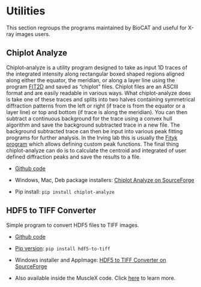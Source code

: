 # Utilities

This section regroups the programs maintained by BioCAT and useful for X-ray images users.

## Chiplot Analyze

Chiplot-analyze is a utility program designed to take as input 1D traces of the integrated intensity along rectangular boxed shaped regions aligned along either the equator, the meridian, or along a layer line using the program  [FIT2D](http://www.esrf.eu/computing/scientific/FIT2D/) and saved as “chiplot” files. Chiplot files are an ASCIII format and are easily readable in various ways. What chiplot-analyze does is take one of these traces and splits into two halves containing symmetrical diffraction patterns from the left or right (if trace is from the equator or a layer line) or top and bottom (if trace is along the meridian). You can then subtract a continuous background for the trace  using a convex hull algorithm and save the background subtracted trace in a new file.  The background subtracted trace can then be input into various peak fitting programs for further analysis. In the Irving lab this is usually the [Fityk program](http://fityk.nieto.pl/) which allows defining custom peak functions. The final thing chiplot-analyze can do is to calculate  the centroid and integrated of  user defined diffraction peaks and save the results to a file.

* [Github code](https://github.com/biocatiit/chiplot-analyze)

* Windows, Mac, Deb package installers: [Chiplot Analyze on SourceForge](https://sourceforge.net/projects/chiplot-analyze/)

* Pip install: `pip install chiplot-analyze`

## HDF5 to TIFF Converter

Simple program to convert HDF5 files to TIFF images.

* [Github code](https://github.com/biocatiit/musclex/blob/master/musclex/utils/hdf5_to_tiffs.py)

* [Pip version](https://pypi.org/project/hdf5-to-tiff/): `pip install hdf5-to-tiff`

* Windows installer and AppImage: [HDF5 to TIFF Converter on SourceForge](https://sourceforge.net/projects/hdf5-to-tiff-converter/)

* Also available inside the MuscleX code. Click [here](AppSuite/WorkingWithHdf5Images/Working-with-hdf5-images.md) to learn more.
